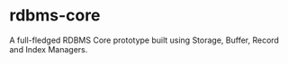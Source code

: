 # rdbms-core
A full-fledged RDBMS Core prototype built using Storage, Buffer, Record and Index Managers.
